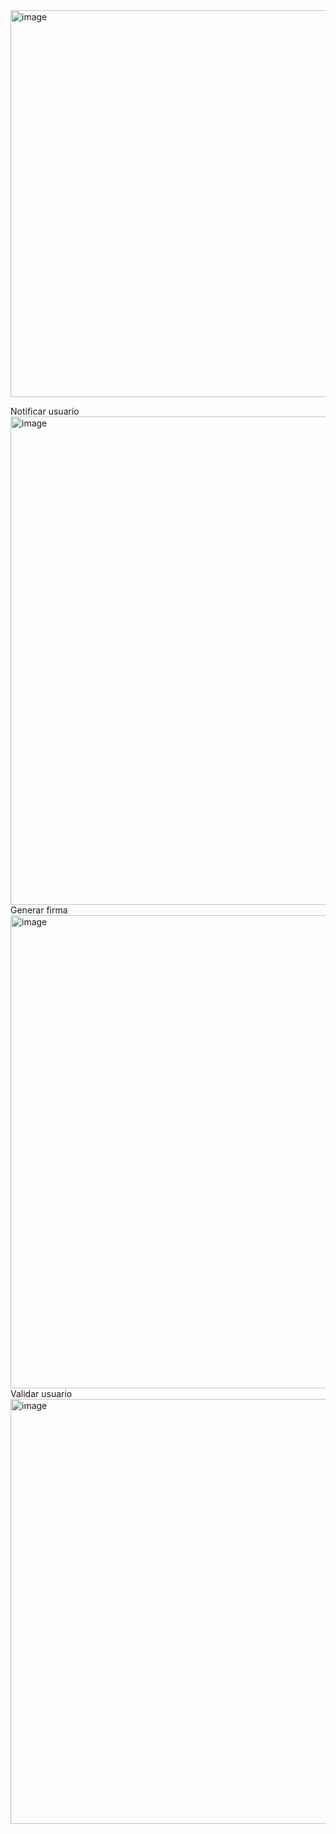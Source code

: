 <img width="1314" height="619" alt="image" src="https://github.com/user-attachments/assets/880c31b7-0c8c-4cde-bd35-09500f2c100b" />

Notificar usuario
<img width="1354" height="781" alt="image" src="https://github.com/user-attachments/assets/bbe46806-08c6-4a55-90f3-0bc3b99e592a" />
Generar firma
<img width="1361" height="757" alt="image" src="https://github.com/user-attachments/assets/b4be0640-aa9a-49da-b57e-2a8f78239ffe" />
Validar usuario
<img width="1410" height="680" alt="image" src="https://github.com/user-attachments/assets/354823ad-a903-484b-b4a6-c9da31eeffc7" />

